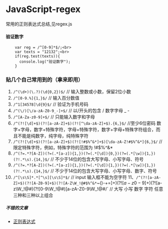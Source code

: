 # JavaScript-regex

常用的正则表达式总结,见regex.js

#### 验证数字
```
    var reg = /^[0-9]*$/;<br>
    var texts = "12132";<br>
    if(reg.test(texts)){
      console.log("验证数字");
    }
```

### 贴几个自己常用到的（拿来即用）

1. `/^(\d+)(\.?)(\d{0,2})$/`   // 输入整数或小数，保留2位小数
2. `/^[0-9.%]{1,}$/`  // 输入百分数值
3. `/^1[34578]\d{9}$/`  // 验证为手机号码
4. `/^(\/)[\/a-zA-Z0-9_-]+$/`  // 以/开头的包含 / 数字字母 _ -
5. `/^[A-Za-z0-9]+$/`  // 只能输入数字和字母
6. `/^(?![\d]+$)(?![a-zA-Z]+$)(?![^\da-zA-Z]+$).{6,}$/` //至少6位密码 数字+字母，数字+特殊字符，字母+特殊字符，数字+字母+特殊字符组合，而且不能是纯数字，纯字母，纯特殊字符
7. `/^(?![\d]+$)(?![a-zA-Z]+$)(?![!#$%^&*]+$)[\da-zA-Z!#$%^&*]{6,}$/` // 限定特殊字符，例如，特殊字符的范围为 !#$%^&* 
8. `/^(?=.*?[A-Z])(?=(.*[a-z]){1,})(?=(.*[\d]){0,})(?=(.*[\w]){1,})(?!.*\s).{14,}$/` // 不少于14位的包含大写字母、小写字母、符号
9. `/^(?=.*?[A-Z])(?=(.*[a-z]){1,})(?=(.*[\d]){1,})(?=(.*[\w]){1,})(?!.*\s).{14,}$/` // 不少于14位的包含大写字母、小写字母、数字、符号
10. `/^[\s\S]*.*[^\s][\s\S]*$/` // input 输入框不能为空字符
11、`/^(?![a-zA-Z]+$)(?![A-Z0-9]+$)(?![A-Z\W_!@#$%^&*`~()-+=]+$)(?![a-z0-9]+$)(?![a-z\W_!@#$%^&*`~()-+=]+$)(?![0-9\W_!@#$%^&*`~()-+=]+$)[a-zA-Z0-9\W_!@#$%^&*`~()-+=]{3,30}$/` // 大写 小写 数字 字符 任意三种和三种以上组合

##### 不错的文章
- [正则表达式](https://juejin.im/post/5b5db5b8e51d4519155720d2)
